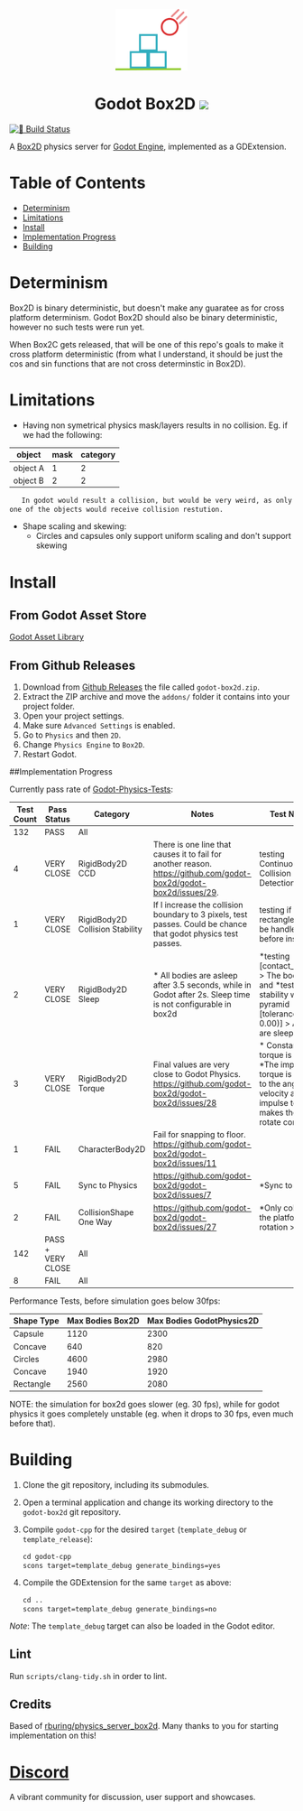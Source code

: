 <p align="center">
	<img width="128px" src="box2d_icon.svg"/> 
	<h1 align="center">Godot Box2D <img src="https://img.shields.io/badge/Godot-v4.1-%23478cbf?logo=godot-engine&logoColor=white"/></h1> 
</p>

[![🔗 Build Status](https://github.com/godot-box2d/godot-box2d/actions/workflows/runner.yml/badge.svg)](https://github.com/godot-box2d/godot-box2d/actions/workflows/runner.yml)

A [Box2D](https://github.com/erincatto/box2d) physics server for [Godot Engine](https://github.com/godotengine/godot), implemented as a GDExtension.

# Table of Contents

- [Determinism](#determinism)
- [Limitations](#limitations)
- [Install](#install)
- [Implementation Progress](#implementation-progress)
- [Building](#building)


# Determinism

Box2D is binary deterministic, but doesn't make any guaratee as for cross platform determinism.
Godot Box2D should also be binary deterministic, however no such tests were run yet.

When Box2C gets released, that will be one of this repo's goals to make it cross platform deterministic (from what I understand, it should be just the cos and sin functions that are not cross determinstic in Box2D).

# Limitations

- Having non symetrical physics mask/layers results in no collision. Eg. if we had the following:

|object|mask|category|
|---|---|---|
|object A|1|2|
|object B|2|2|

       In godot would result a collision, but would be very weird, as only one of the objects would receive collision restution.

- Shape scaling and skewing:
  - Circles and capsules only support uniform scaling and don't support skewing

# Install

## From Godot Asset Store

[Godot Asset Library](https://godotengine.org/asset-library/asset/2007)

## From Github Releases

1. Download from [Github Releases](https://github.com/godot-box2d/godot-box2d/releases/latest) the file called `godot-box2d.zip`.
2. Extract the ZIP archive and move the `addons/` folder it contains into your project folder.
3. Open your project settings.
4. Make sure `Advanced Settings` is enabled.
5. Go to `Physics` and then `2D`.
6. Change `Physics Engine` to `Box2D`.
7. Restart Godot.

##Implementation Progress

Currently pass rate of [Godot-Physics-Tests](https://github.com/fabriceci/Godot-Physics-Tests):

Test Count|Pass Status|Category|Notes|Test Names|
--|--|--|--|--|
132|PASS|All|
4|VERY CLOSE|RigidBody2D CCD|There is one line that causes it to fail for another reason. https://github.com/godot-box2d/godot-box2d/issues/29.|testing Continuous Collision Detection (CCD)
1|VERY CLOSE|RigidBody2D Collision Stability|If I increase the collision boundary to 3 pixels, test passes. Could be chance that godot physics test passes.| testing if 450 rectangles can be handled before instablity
2|VERY CLOSE|RigidBody2D Sleep|* All bodies are asleep after 3.5 seconds, while in Godot after 2s. Sleep time is not configurable in box2d|*testing [contact_monitor] > The body sleep and *testing the stability with a pyramid [tolerance (2.50, 0.00)] > All body are sleep
3|VERY CLOSE|RigidBody2D Torque|Final values are very close to  Godot Physics. https://github.com/godot-box2d/godot-box2d/issues/28|* Constant torque is applied, *The impulse torque is applied to the angular velocity and *The impulse torque makes the body rotate correctly
1|FAIL|CharacterBody2D|Fail for snapping to floor. https://github.com/godot-box2d/godot-box2d/issues/11
5|FAIL|Sync to Physics|https://github.com/godot-box2d/godot-box2d/issues/7|*Sync to Physics
2|FAIL|CollisionShape One Way| https://github.com/godot-box2d/godot-box2d/issues/27|*Only collide if the platform rotation > 180°
142|PASS + VERY CLOSE|All|
8|FAIL|All|

Performance Tests, before simulation goes below 30fps:

Shape Type|Max Bodies Box2D|Max Bodies GodotPhysics2D|
--|--|--|
Capsule|1120|2300|
Concave|640|820|
Circles|4600|2980|
Concave|1940|1920|
Rectangle|2560|2080|

NOTE: the simulation for box2d goes slower (eg. 30 fps), while for godot physics it goes completely unstable (eg. when it drops to 30 fps, even much before that).

# Building

1. Clone the git repository, including its submodules.

2. Open a terminal application and change its working directory to the `godot-box2d` git repository.

3. Compile `godot-cpp` for the desired `target` (`template_debug` or `template_release`):

       cd godot-cpp
       scons target=template_debug generate_bindings=yes

4. Compile the GDExtension for the same `target` as above:

       cd ..
       scons target=template_debug generate_bindings=no

*Note*: The `template_debug` target can also be loaded in the Godot editor.

## Lint

Run `scripts/clang-tidy.sh` in order to lint.

## Credits

Based of [rburing/physics_server_box2d](https://github.com/rburing/physics_server_box2d). Many thanks to you for starting implementation on this!

# [Discord](https://discord.gg/56dMud8HYn)

A vibrant community for discussion, user support and showcases.
